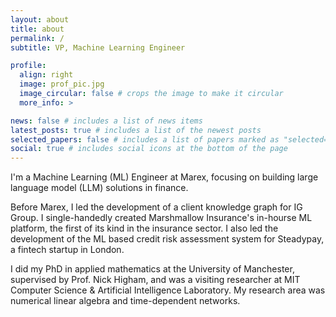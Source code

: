 ```yaml
---
layout: about
title: about
permalink: /
subtitle: VP, Machine Learning Engineer

profile:
  align: right
  image: prof_pic.jpg
  image_circular: false # crops the image to make it circular
  more_info: >

news: false # includes a list of news items
latest_posts: true # includes a list of the newest posts
selected_papers: false # includes a list of papers marked as "selected={true}"
social: true # includes social icons at the bottom of the page
---
```



I'm a Machine Learning (ML) Engineer at Marex, focusing on building large language model (LLM) solutions in finance.

Before Marex, I led the development of a client knowledge graph for IG Group. I single-handedly created Marshmallow Insurance's in-hourse ML platform, the first of its kind in the insurance sector.
I also led the development of the ML based credit risk assessment system for Steadypay, a fintech startup in London.

I did my PhD in applied mathematics at the University of Manchester, supervised by Prof. Nick Higham, and was a visiting researcher at MIT Computer Science & Artificial Intelligence Laboratory. My research area was numerical linear algebra and time-dependent networks.


<!-- Write your biography here. Tell the world about yourself. Link to your favorite [subreddit](http://reddit.com). You can put a picture in, too. The code is already in, just name your picture `prof_pic.jpg` and put it in the `img/` folder.

Put your address / P.O. box / other info right below your picture. You can also disable any of these elements by editing `profile` property of the YAML header of your `_pages/about.md`. Edit `_bibliography/papers.bib` and Jekyll will render your [publications page](/al-folio/publications/) automatically.

Link to your social media connections, too. This theme is set up to use [Font Awesome icons](https://fontawesome.com/) and [Academicons](https://jpswalsh.github.io/academicons/), like the ones below. Add your Facebook, Twitter, LinkedIn, Google Scholar, or just disable all of them. -->
